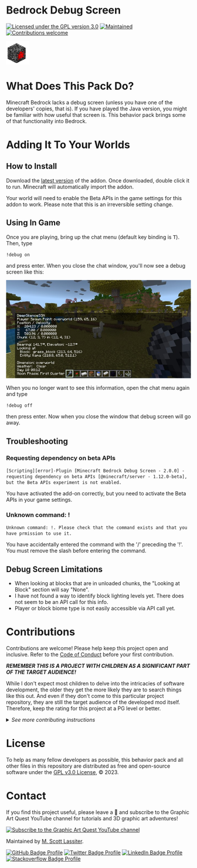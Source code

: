 # Bedrock Debug Screen

[![Licensed under the GPL version 3.0](https://img.shields.io/github/license/GraphicArtQuest/Blender-Scripting-Assistant?color=blue)][license]
[![Maintained](https://img.shields.io/badge/Maintained%3F-Yes-brightgreen.svg)][maintainer]
[![Contributions welcome](https://img.shields.io/badge/Contributions-Welcome-brightgreen.svg?style=flat)](#contributions)

![Debug Screen Logo, a block of bedrock with a red bug logo crawling on the side](./Source%20Behavior%20Pack/pack_icon.png)

# What Does This Pack Do?

Minecraft Bedrock lacks a debug screen (unless you have one of the developers' copies, that is). If you have played the Java version, you might be familiar with how useful that screen is. This behavior pack brings some of that functionality into Bedrock.


# Adding It To Your Worlds

## How to Install

Download the [latest version](https://github.com/GraphicArtQuest/Bedrock-Debug-Screen/releases/latest) of the addon. Once downloaded, double click it to run. Minecraft will automatically import the addon.

Your world will need to enable the Beta APIs in the game settings for this addon to work. Please note that this is an irreversible setting change.

## Using In Game

Once you are playing, bring up the chat menu (default key binding is <kbd>T</kbd>). Then, type

    !debug on

and press enter. When you close the chat window, you'll now see a debug screen like this:

![Bedrock debug screenshot in action](./images/Debug%20screen%20in%20action.jpg)

When you no longer want to see this information, open the chat menu again and type

    !debug off

then press enter. Now when you close the window that debug screen will go away.

## Troubleshooting

### Requesting dependency on beta APIs

```
[Scripting][error]-Plugin [Minecraft Bedrock Debug Screen - 2.0.0] - requesting dependency on beta APIs [@minecraft/server - 1.12.0-beta], but the Beta APIs experiment is not enabled.
```

You have activated the add-on correctly, but you need to activate the Beta APIs in your game settings.

### Unknown command: !

```
Unknown command: !. Please check that the command exists and that you have prmission to use it.
```

You have accidentally entered the command with the '/' preceding the '!'. You must remove the slash before entering the command.

## Debug Screen Limitations

- When looking at blocks that are in unloaded chunks, the "Looking at Block" section will say "None".
- I have not found a way to identify block lighting levels yet. There does not seem to be an API call for this info.
- Player or block biome type is not easily accessible via API call yet.

# Contributions

Contributions are welcome! Please help keep this project open and inclusive. Refer to the [Code of Conduct](https://github.com/GraphicArtQuest/.github/blob/main/CODE_OF_CONDUCT.md) before your first contribution.

***REMEMBER THIS IS A PROJECT WITH CHILDREN AS A SIGNIFICANT PART OF THE TARGET AUDIENCE!***

While I don't expect most children to delve into the intricacies of software development, the older they get the more likely they are to search things like this out. And even if they don't come to this particular project repository, they are still the target audience of the developed mod itself. Therefore, keep the rating for this project at a PG level or better.

<details>
<summary><i>See more contributing instructions</i></summary>

Here are some ways you can contribute.

## Submit Issues

**Bug Reports**: Be as detailed as possible, and fill out all information requested in the [bug report template][choose issue].

*For security related issues, see the [security policy][security policy].*

**Documentation Requests**: Is something unclear in the documentation or the API? Submit a [documentation change request][choose issue]! Be as detailed as possible. If you have the question, chances are someone else will also who isn't as willing to speak up as you are.

## Propose New Features

Feature requests are welcome! Before submitting, take a moment to make sure your feature idea fits within the scope and aims of this project. This behavior pack aims to provide a light weight and non-intrusive way to show debug information to players. Be as detailed as possible when filling out a [new feature request][choose issue]. It is up to you to make your case of why the feature should get included!

**Please ask** before embarking on any significant undertaking by opening an issue for the proposal, otherwise you risk wasting time on something that might not fit well with the project. 

## Submit a Pull Request

Good pull requests are outstanding help. They should remain focused in scope and avoid unrelated commits.

To submit a pull request,

1. Fork and clone the repository
1. Create a branch for your edits
1. Make sure your work follows the [Common Commit Guidance][wf common commit] guidance

## Development Environment

This project uses a Node environment to help with linting, formatting, testing, and distribution. To install a local copy, clone the repository:

```bash
git clone https://github.com/GraphicArtQuest/Bedrock-Debug-Screen.git
cd Bedrock-Debug-Screen
```

Use the command `npm run dev` to package the source files into the Minecraft behavior pack development folder.

All commits must follow the [Wayfind Entertainment Common Commit Guidance][wf common commit]. *This specification is inspired by and supersedes the [Angular Commit Message](https://github.com/angular/angular/blob/master/CONTRIBUTING.md#commit).* This project has no custom scopes.

</details>

# License

To help as many fellow developers as possible, this behavior pack and all other files in this repository are distributed as free and open-source software under the [GPL v3.0 License][license], © 2023.

# Contact

If you find this project useful, please leave a :star2: and subscribe to the Graphic Art Quest YouTube channel for tutorials and 3D graphic art adventures!

[![Subscribe to the Graphic Art Quest YouTube channel](https://img.shields.io/badge/Subscribe%20to%20Graphic%20Art%20Quest-FF0000?style=plastic&logo=youtube&logoColor=white)][subscribe]

Maintained by [M. Scott Lassiter][maintainer].


[![GitHub Badge Profile](https://img.shields.io/badge/GitHub-100000?style=plastic&logo=github&logoColor=white)](https://github.com/M-Scott-Lassiter)
[![Twitter Badge Profile](https://img.shields.io/badge/Twitter-1DA1F2?style=plastic&logo=twitter&logoColor=white)](https://twitter.com/MScottLassiter)
[![LinkedIn Badge Profile](https://img.shields.io/badge/LinkedIn-0077B5?style=plastic&logo=linkedin&logoColor=white)](https://www.linkedin.com/in/mscottlassiter)
[![Stackoverflow Badge Profile](https://img.shields.io/badge/stackoverflow-orange.svg?longCache=true&style=plastic&logo=stackoverflow&logoColor=white)](https://stackoverflow.com/users/6186333/sandpiper)

[license]: LICENSE.txt
[maintainer]: https://graphicartquest.com/author/scott-lassiter/
[subscribe]: https://www.youtube.com/channel/UCFYKeFMbQnY5CdzFH62PAhg?sub_confirmation=1
[security policy]: https://github.com/GraphicArtQuest/Bedrock-Debug-Screen/security/policy
[choose issue]: https://github.com/GraphicArtQuest/Bedrock-Debug-Screen/issues/new/choose
[enhancements requested]: https://github.com/GraphicArtQuest/Bedrock-Debug-Screen/labels/enhancement
[wf common commit]: https://github.com/WayfindEntertainment/Common-Commit-Guidance/

